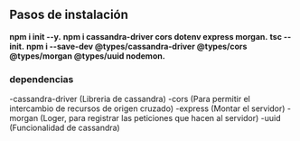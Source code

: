 ## Pasos de instalación

**npm i init --y.**
**npm i cassandra-driver cors dotenv express morgan.**
**tsc --init.**
**npm i --save-dev @types/cassandra-driver @types/cors @types/morgan @types/uuid nodemon.**



### dependencias

-cassandra-driver (Libreria de cassandra)
-cors (Para permitir el intercambio de recursos de origen cruzado)
-express (Montar el servidor)
-morgan (Loger, para registrar las peticiones que hacen al servidor)
-uuid (Funcionalidad de cassandra)








